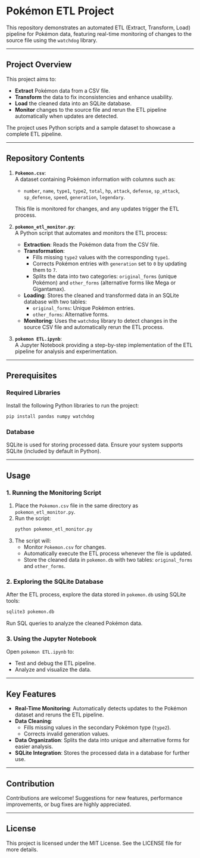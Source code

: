 
# Pokémon ETL Project

This repository demonstrates an automated ETL (Extract, Transform, Load) pipeline for Pokémon data, featuring real-time monitoring of changes to the source file using the `watchdog` library.

---

## Project Overview

This project aims to:
- **Extract** Pokémon data from a CSV file.
- **Transform** the data to fix inconsistencies and enhance usability.
- **Load** the cleaned data into an SQLite database.
- **Monitor** changes to the source file and rerun the ETL pipeline automatically when updates are detected.

The project uses Python scripts and a sample dataset to showcase a complete ETL pipeline.

---

## Repository Contents

1. **`Pokemon.csv`**:  
   A dataset containing Pokémon information with columns such as:
   - `number`, `name`, `type1`, `type2`, `total`, `hp`, `attack`, `defense`, `sp_attack`, `sp_defense`, `speed`, `generation`, `legendary`.

   This file is monitored for changes, and any updates trigger the ETL process.

2. **`pokemon_etl_monitor.py`**:  
   A Python script that automates and monitors the ETL process:
   - **Extraction**: Reads the Pokémon data from the CSV file.
   - **Transformation**:
     - Fills missing `type2` values with the corresponding `type1`.
     - Corrects Pokémon entries with `generation` set to `0` by updating them to `7`.
     - Splits the data into two categories: `original_forms` (unique Pokémon) and `other_forms` (alternative forms like Mega or Gigantamax).
   - **Loading**: Stores the cleaned and transformed data in an SQLite database with two tables:
     - `original_forms`: Unique Pokémon entries.
     - `other_forms`: Alternative forms.
   - **Monitoring**: Uses the `watchdog` library to detect changes in the source CSV file and automatically rerun the ETL process.

3. **`pokemon ETL.ipynb`**:  
   A Jupyter Notebook providing a step-by-step implementation of the ETL pipeline for analysis and experimentation.

---

## Prerequisites

### Required Libraries
Install the following Python libraries to run the project:
```bash
pip install pandas numpy watchdog
```

### Database
SQLite is used for storing processed data. Ensure your system supports SQLite (included by default in Python).

---

## Usage

### 1. Running the Monitoring Script
1. Place the `Pokemon.csv` file in the same directory as `pokemon_etl_monitor.py`.
2. Run the script:
   ```bash
   python pokemon_etl_monitor.py
   ```
3. The script will:
   - Monitor `Pokemon.csv` for changes.
   - Automatically execute the ETL process whenever the file is updated.
   - Store the cleaned data in `pokemon.db` with two tables: `original_forms` and `other_forms`.

### 2. Exploring the SQLite Database
After the ETL process, explore the data stored in `pokemon.db` using SQLite tools:
```bash
sqlite3 pokemon.db
```
Run SQL queries to analyze the cleaned Pokémon data.

### 3. Using the Jupyter Notebook
Open `pokemon ETL.ipynb` to:
- Test and debug the ETL pipeline.
- Analyze and visualize the data.

---

## Key Features

- **Real-Time Monitoring**: Automatically detects updates to the Pokémon dataset and reruns the ETL pipeline.
- **Data Cleaning**:
  - Fills missing values in the secondary Pokémon type (`type2`).
  - Corrects invalid generation values.
- **Data Organization**: Splits the data into unique and alternative forms for easier analysis.
- **SQLite Integration**: Stores the processed data in a database for further use.

---

## Contribution

Contributions are welcome! Suggestions for new features, performance improvements, or bug fixes are highly appreciated.

---

## License

This project is licensed under the MIT License. See the LICENSE file for more details.
